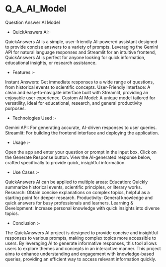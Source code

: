 # Q_A_AI_Model
Question Answer AI Model

* QuickAnswers AI:-
 
QuickAnswers AI is a simple, user-friendly AI-powered assistant designed to provide concise answers to a variety of prompts. Leveraging the Gemini API for natural language responses and Streamlit for an intuitive frontend, QuickAnswers AI is perfect for anyone looking for quick information, educational insights, or research assistance.

* Features :-
 
Instant Answers: Get immediate responses to a wide range of questions, from historical events to scientific concepts.
User-Friendly Interface: A clean and easy-to-navigate interface built with Streamlit, providing an enjoyable user experience.
Custom AI Model: A unique model tailored for versatility, ideal for educational, research, and general productivity purposes.

* Technologies Used :-

Gemini API: For generating accurate, AI-driven responses to user queries.
Streamlit: For building the frontend interface and deploying the application.

* Usage :-

Open the app and enter your question or prompt in the input box.
Click on the Generate Response button.
View the AI-generated response below, crafted specifically to provide quick, insightful information.

* Use Cases :-

QuickAnswers AI can be applied to multiple areas:
Education: Quickly summarize historical events, scientific principles, or literary works.
Research: Obtain concise explanations on complex topics, helpful as a starting point for deeper research.
Productivity: General knowledge and quick answers for busy professionals and learners.
Learning & Development: Increase personal knowledge with quick insights into diverse topics.

* Conclusion :-

The QuickAnswers AI project is designed to provide concise and insightful responses to various prompts, making complex topics more accessible to users. By leveraging AI to generate informative responses, this tool allows users to explore themes and concepts in an interactive manner. This project aims to enhance understanding and engagement with knowledge-based queries, providing an efficient way to access relevant information quickly.
